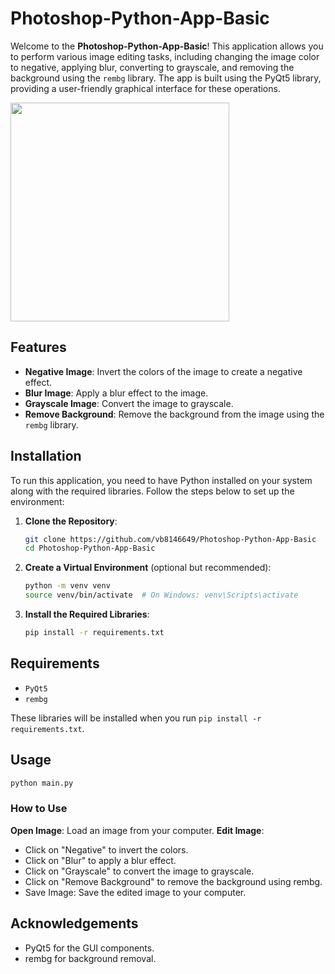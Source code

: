 # Photoshop-Python-App-Basic

Welcome to the **Photoshop-Python-App-Basic**! This application allows you to perform various image editing tasks, including changing the image color to negative, applying blur, converting to grayscale, and removing the background using the `rembg` library. The app is built using the PyQt5 library, providing a user-friendly graphical interface for these operations.

<img src='https://github.com/vb8146649/Photoshop-Python-App-Basic/assets/133308727/ff9cd9d1-76b4-4c4b-a4e6-987c69b20512' width=350>

## Features

- **Negative Image**: Invert the colors of the image to create a negative effect.
- **Blur Image**: Apply a blur effect to the image.
- **Grayscale Image**: Convert the image to grayscale.
- **Remove Background**: Remove the background from the image using the `rembg` library.

## Installation

To run this application, you need to have Python installed on your system along with the required libraries. Follow the steps below to set up the environment:

1. **Clone the Repository**:
    ```bash
    git clone https://github.com/vb8146649/Photoshop-Python-App-Basic
    cd Photoshop-Python-App-Basic
    ```

2. **Create a Virtual Environment** (optional but recommended):
    ```bash
    python -m venv venv
    source venv/bin/activate  # On Windows: venv\Scripts\activate
    ```

3. **Install the Required Libraries**:
    ```bash
    pip install -r requirements.txt
    ```

## Requirements

- `PyQt5`
- `rembg`

These libraries will be installed when you run `pip install -r requirements.txt`.

## Usage

```bash
python main.py
```
### How to Use
**Open Image**: Load an image from your computer.
**Edit Image**:
- Click on "Negative" to invert the colors.
- Click on "Blur" to apply a blur effect.
- Click on "Grayscale" to convert the image to grayscale.
- Click on "Remove Background" to remove the background using rembg.
- Save Image: Save the edited image to your computer.

## Acknowledgements
- PyQt5 for the GUI components.
- rembg for background removal.

